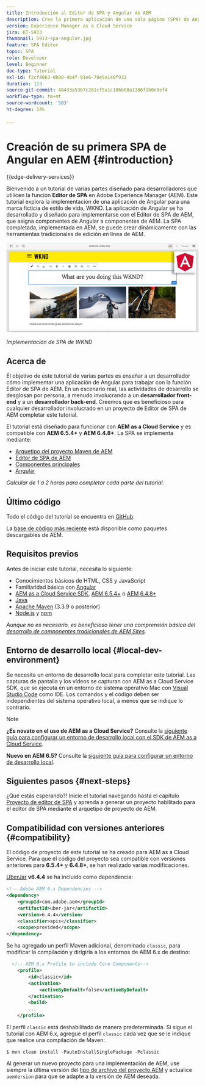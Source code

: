 ```yaml
---
title: Introducción al Editor de SPA y Angular de AEM
description: Cree la primera aplicación de una sola página (SPA) de Angular que se pueda editar en Adobe Experience Manager AEM con la SPA de WKND.
version: Experience Manager as a Cloud Service
jira: KT-5913
thumbnail: 5913-spa-angular.jpg
feature: SPA Editor
topic: SPA
role: Developer
level: Beginner
doc-type: Tutorial
exl-id: f2cf4063-0b08-4b4f-91e6-70e5a148f931
duration: 123
source-git-commit: 48433a5367c281cf5a1c106b08a1306f1b0e8ef4
workflow-type: tm+mt
source-wordcount: '583'
ht-degree: 14%

---
```


# Creación de su primera SPA de Angular en AEM {#introduction}

{{edge-delivery-services}}

Bienvenido a un tutorial de varias partes diseñado para desarrolladores que utilicen la función **Editor de SPA** en Adobe Experience Manager (AEM). Este tutorial explora la implementación de una aplicación de Angular para una marca ficticia de estilo de vida, WKND. La aplicación de Angular se ha desarrollado y diseñado para implementarse con el Editor de SPA de AEM, que asigna componentes de Angular a componentes de AEM. La SPA completada, implementada en AEM, se puede crear dinámicamente con las herramientas tradicionales de edición en línea de AEM.

![Se implementó la SPA final](assets/wknd-spa-implementation.png)

*Implementación de SPA de WKND*

## Acerca de

El objetivo de este tutorial de varias partes es enseñar a un desarrollador cómo implementar una aplicación de Angular para trabajar con la función Editor de SPA de AEM. En un escenario real, las actividades de desarrollo se desglosan por persona, a menudo involucrando a un **desarrollador front-end** y a un **desarrollador back-end**. Creemos que es beneficioso para cualquier desarrollador involucrado en un proyecto de Editor de SPA de AEM completar este tutorial.

El tutorial está diseñado para funcionar con **AEM as a Cloud Service** y es compatible con **AEM 6.5.4+** y **AEM 6.4.8+**. La SPA se implementa mediante:

* [Arquetipo del proyecto Maven de AEM](https://experienceleague.adobe.com/docs/experience-manager-core-components/using/developing/archetype/overview.html?lang=es)
* [Editor de SPA de AEM](https://experienceleague.adobe.com/docs/experience-manager-65/developing/headless/spas/spa-walkthrough.html#content-editing-experience-with-spa)
* [Componentes principales](https://experienceleague.adobe.com/docs/experience-manager-core-components/using/introduction.html?lang=es)
* [Angular](https://angular.io/)

*Calcular de 1 a 2 horas para completar cada parte del tutorial.*

## Último código

Todo el código del tutorial se encuentra en [GitHub](https://github.com/adobe/aem-guides-wknd-spa).

La [base de código más reciente](https://github.com/adobe/aem-guides-wknd-spa/releases) está disponible como paquetes descargables de AEM.

## Requisitos previos

Antes de iniciar este tutorial, necesita lo siguiente:

* Conocimientos básicos de HTML, CSS y JavaScript
* Familiaridad básica con [Angular](https://angular.io/)
* [AEM as a Cloud Service SDK](https://experienceleague.adobe.com/docs/experience-manager-learn/cloud-service/local-development-environment-set-up/aem-runtime.html#download-the-aem-as-a-cloud-service-sdk), [AEM 6.5.4+](https://helpx.adobe.com/experience-manager/aem-releases-updates.html#65) o [AEM 6.4.8+](https://helpx.adobe.com/experience-manager/aem-releases-updates.html#64)
* [Java](https://downloads.experiencecloud.adobe.com/content/software-distribution/en/general.html)
* [Apache Maven](https://maven.apache.org/) (3.3.9 o posterior)
* [Node.js](https://nodejs.org/en/) y [npm](https://www.npmjs.com/)

*Aunque no es necesario, es beneficioso tener una comprensión básica del [desarrollo de componentes tradicionales de AEM Sites](https://experienceleague.adobe.com/docs/experience-manager-learn/getting-started-wknd-tutorial-develop/overview.html?lang=es).*

## Entorno de desarrollo local {#local-dev-environment}

Se necesita un entorno de desarrollo local para completar este tutorial. Las capturas de pantalla y los vídeos se capturan con AEM as a Cloud Service SDK, que se ejecuta en un entorno de sistema operativo Mac con [Visual Studio Code](https://code.visualstudio.com/) como IDE. Los comandos y el código deben ser independientes del sistema operativo local, a menos que se indique lo contrario.

>[!NOTE]
>
> **¿Es novato en el uso de AEM as a Cloud Service?** Consulte la [siguiente guía para configurar un entorno de desarrollo local con el SDK de AEM as a Cloud Service](https://experienceleague.adobe.com/docs/experience-manager-learn/cloud-service/local-development-environment-set-up/overview.html?lang=es).
>
> **Nuevo en AEM 6.5?** Consulte la [siguiente guía para configurar un entorno de desarrollo local](https://experienceleague.adobe.com/docs/experience-manager-learn/foundation/development/set-up-a-local-aem-development-environment.html?lang=es).

## Siguientes pasos {#next-steps}

¿Qué estás esperando?! Inicie el tutorial navegando hasta el capítulo [Proyecto de editor de SPA](create-project.md) y aprenda a generar un proyecto habilitado para el editor de SPA mediante el arquetipo de proyecto de AEM.

## Compatibilidad con versiones anteriores {#compatibility}

El código de proyecto de este tutorial se ha creado para AEM as a Cloud Service. Para que el código del proyecto sea compatible con versiones anteriores para **6.5.4+** y **6.4.8+**, se han realizado varias modificaciones.

[UberJar](https://experienceleague.adobe.com/docs/experience-manager-65/developing/devtools/ht-projects-maven.html#what-is-the-uberjar) **v6.4.4** se ha incluido como dependencia:

```xml
<!-- Adobe AEM 6.x Dependencies -->
<dependency>
    <groupId>com.adobe.aem</groupId>
    <artifactId>uber-jar</artifactId>
    <version>6.4.4</version>
    <classifier>apis</classifier>
    <scope>provided</scope>
</dependency>
```

Se ha agregado un perfil Maven adicional, denominado `classic`, para modificar la compilación y dirigirla a los entornos de AEM 6.x de destino:

```xml
  <!-- AEM 6.x Profile to include Core Components-->
    <profile>
        <id>classic</id>
        <activation>
            <activeByDefault>false</activeByDefault>
        </activation>
        <build>
        ...
    </profile>
```

El perfil `classic` está deshabilitado de manera predeterminada. Si sigue el tutorial con AEM 6.x, agregue el perfil `classic` cada vez que se le indique que realice una compilación de Maven:

```shell
$ mvn clean install -PautoInstallSinglePackage -Pclassic
```

Al generar un nuevo proyecto para una implementación de AEM, use siempre la última versión del [tipo de archivo del proyecto AEM](https://github.com/adobe/aem-project-archetype) y actualice `aemVersion` para que se adapte a la versión de AEM deseada.
